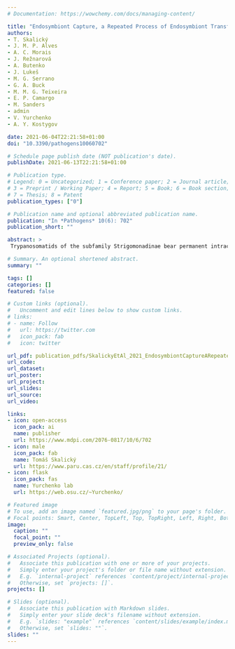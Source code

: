 ```yaml
---
# Documentation: https://wowchemy.com/docs/managing-content/

title: "Endosymbiont Capture, a Repeated Process of Endosymbiont Transfer with Replacement in Trypanosomatids Angomonas spp."
authors:
- T. Skalický
- J. M. P. Alves 
- A. C. Morais 
- J. Režnarová 
- A. Butenko 
- J. Lukeš 
- M. G. Serrano 
- G. A. Buck 
- M. M. G. Teixeira 
- E. P. Camargo
- M. Sanders
- admin
- V. Yurchenko 
- A. Y. Kostygov

date: 2021-06-04T22:21:58+01:00
doi: "10.3390/pathogens10060702"

# Schedule page publish date (NOT publication's date).
publishDate: 2021-06-13T22:21:58+01:00

# Publication type.
# Legend: 0 = Uncategorized; 1 = Conference paper; 2 = Journal article;
# 3 = Preprint / Working Paper; 4 = Report; 5 = Book; 6 = Book section;
# 7 = Thesis; 8 = Patent
publication_types: ["0"]

# Publication name and optional abbreviated publication name.
publication: "In *Pathogens* 10(6): 702"
publication_short: ""

abstract: >
 Trypanosomatids of the subfamily Strigomonadinae bear permanent intracellular bacterial symbionts acquired by the common ancestor of these flagellates. However, the cospeciation pattern inherent to such relationships was revealed to be broken upon the description of Angomonas ambiguus, which is sister to A. desouzai, but bears an endosymbiont genetically close to that of A. deanei. Based on phylogenetic inferences, it was proposed that the bacterium from A. deanei had been horizontally transferred to A. ambiguus. Here, we sequenced the bacterial genomes from two A. ambiguus isolates, including a new one from Papua New Guinea, and compared them with the published genome of the A. deanei endosymbiont, revealing differences below the interspecific level. Our phylogenetic analyses confirmed that the endosymbionts of A. ambiguus were obtained from A. deanei and, in addition, demonstrated that this occurred more than once. We propose that coinfection of the same blowfly host and the phylogenetic relatedness of the trypanosomatids facilitate such transitions, whereas the drastic difference in the occurrence of the two trypanosomatid species determines the observed direction of this process. This phenomenon is analogous to organelle (mitochondrion/plastid) capture described in multicellular organisms and, thereafter, we name it endosymbiont capture.

# Summary. An optional shortened abstract.
summary: ""

tags: []
categories: []
featured: false

# Custom links (optional).
#   Uncomment and edit lines below to show custom links.
# links:
# - name: Follow
#   url: https://twitter.com
#   icon_pack: fab
#   icon: twitter

url_pdf: publication_pdfs/SkalickyEtAl_2021_EndosymbiontCaptureARepeatedProcessOfEndosymbiontTransferWithReplacementinTrypanosomatidsAngomonas_Pathogens.pdf
url_code:
url_dataset:
url_poster:
url_project:
url_slides:
url_source:
url_video:

links:
- icon: open-access
  icon_pack: ai
  name: publisher
  url: https://www.mdpi.com/2076-0817/10/6/702
- icon: male
  icon_pack: fab
  name: Tomáš Skalický
  url: https://www.paru.cas.cz/en/staff/profile/21/
- icon: flask
  icon_pack: fas
  name: Yurchenko lab
  url: https://web.osu.cz/~Yurchenko/

# Featured image
# To use, add an image named `featured.jpg/png` to your page's folder. 
# Focal points: Smart, Center, TopLeft, Top, TopRight, Left, Right, BottomLeft, Bottom, BottomRight.
image:
  caption: ""
  focal_point: ""
  preview_only: false

# Associated Projects (optional).
#   Associate this publication with one or more of your projects.
#   Simply enter your project's folder or file name without extension.
#   E.g. `internal-project` references `content/project/internal-project/index.md`.
#   Otherwise, set `projects: []`.
projects: []

# Slides (optional).
#   Associate this publication with Markdown slides.
#   Simply enter your slide deck's filename without extension.
#   E.g. `slides: "example"` references `content/slides/example/index.md`.
#   Otherwise, set `slides: ""`.
slides: ""
---
```

